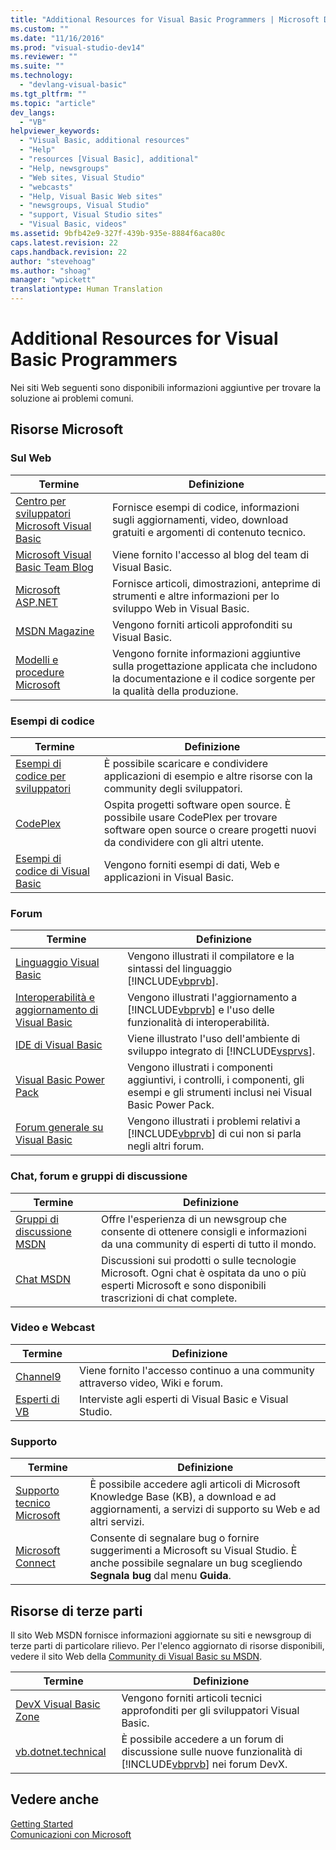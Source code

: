 ```yaml
---
title: "Additional Resources for Visual Basic Programmers | Microsoft Docs"
ms.custom: ""
ms.date: "11/16/2016"
ms.prod: "visual-studio-dev14"
ms.reviewer: ""
ms.suite: ""
ms.technology: 
  - "devlang-visual-basic"
ms.tgt_pltfrm: ""
ms.topic: "article"
dev_langs: 
  - "VB"
helpviewer_keywords: 
  - "Visual Basic, additional resources"
  - "Help"
  - "resources [Visual Basic], additional"
  - "Help, newsgroups"
  - "Web sites, Visual Studio"
  - "webcasts"
  - "Help, Visual Basic Web sites"
  - "newsgroups, Visual Studio"
  - "support, Visual Studio sites"
  - "Visual Basic, videos"
ms.assetid: 9bfb42e9-327f-439b-935e-8884f6aca80c
caps.latest.revision: 22
caps.handback.revision: 22
author: "stevehoag"
ms.author: "shoag"
manager: "wpickett"
translationtype: Human Translation
---
```

# Additional Resources for Visual Basic Programmers
Nei siti Web seguenti sono disponibili informazioni aggiuntive per trovare la soluzione ai problemi comuni.  
  
## Risorse Microsoft  
  
### Sul Web  
  
|Termine|Definizione|  
|-------------|-----------------|  
|[Centro per sviluppatori Microsoft Visual Basic](http://go.microsoft.com/fwlink/?LinkID=47768)|Fornisce esempi di codice, informazioni sugli aggiornamenti, video, download gratuiti e argomenti di contenuto tecnico.|  
|[Microsoft Visual Basic Team Blog](http://go.microsoft.com/fwlink/?LinkID=123815)|Viene fornito l'accesso al blog del team di Visual Basic.|  
|[Microsoft ASP.NET](http://go.microsoft.com/fwlink/?LinkID=51657)|Fornisce articoli, dimostrazioni, anteprime di strumenti e altre informazioni per lo sviluppo Web in Visual Basic.|  
|[MSDN Magazine](http://msdn.microsoft.com/magazine/cc159292.aspx)|Vengono forniti articoli approfonditi su Visual Basic.|  
|[Modelli e procedure Microsoft](http://msdn.microsoft.com/practices/default.aspx)|Vengono fornite informazioni aggiuntive sulla progettazione applicata che includono la documentazione e il codice sorgente per la qualità della produzione.|  
  
### Esempi di codice  
  
|Termine|Definizione|  
|-------------|-----------------|  
|[Esempi di codice per sviluppatori](http://code.msdn.microsoft.com/)|È possibile scaricare e condividere applicazioni di esempio e altre risorse con la community degli sviluppatori.|  
|[CodePlex](http://www.codeplex.com/)|Ospita progetti software open source.  È possibile usare CodePlex per trovare software open source o creare progetti nuovi da condividere con gli altri utente.|  
|[Esempi di codice di Visual Basic](http://msdn.microsoft.com/vbasic/ms789074)|Vengono forniti esempi di dati, Web e applicazioni in Visual Basic.|  
  
### Forum  
  
|Termine|Definizione|  
|-------------|-----------------|  
|[Linguaggio Visual Basic](http://go.microsoft.com/fwlink/?LinkId=145963)|Vengono illustrati il compilatore e la sintassi del linguaggio [!INCLUDE[vbprvb](../../csharp/programming-guide/concepts/linq/includes/vbprvb_md.md)].|  
|[Interoperabilità e aggiornamento di Visual Basic](http://go.microsoft.com/fwlink/?LinkId=145966)|Vengono illustrati l'aggiornamento a [!INCLUDE[vbprvb](../../csharp/programming-guide/concepts/linq/includes/vbprvb_md.md)] e l'uso delle funzionalità di interoperabilità.|  
|[IDE di Visual Basic](http://go.microsoft.com/fwlink/?LinkId=145971)|Viene illustrato l'uso dell'ambiente di sviluppo integrato di [!INCLUDE[vsprvs](../../csharp/includes/vsprvs_md.md)].|  
|[Visual Basic Power Pack](http://social.msdn.microsoft.com/Forums/vbpowerpacks/threads)|Vengono illustrati i componenti aggiuntivi, i controlli, i componenti, gli esempi e gli strumenti inclusi nei Visual Basic Power Pack.|  
|[Forum generale su Visual Basic](http://go.microsoft.com/fwlink/?LinkId=145973)|Vengono illustrati i problemi relativi a [!INCLUDE[vbprvb](../../csharp/programming-guide/concepts/linq/includes/vbprvb_md.md)] di cui non si parla negli altri forum.|  
  
### Chat, forum e gruppi di discussione  
  
|Termine|Definizione|  
|-------------|-----------------|  
|[Gruppi di discussione MSDN](http://go.microsoft.com/fwlink/?LinkId=145961)|Offre l'esperienza di un newsgroup che consente di ottenere consigli e informazioni da una community di esperti di tutto il mondo.|  
|[Chat MSDN](http://go.microsoft.com/fwlink/?LinkId=145962)|Discussioni sui prodotti o sulle tecnologie Microsoft.  Ogni chat è ospitata da uno o più esperti Microsoft  e sono disponibili trascrizioni di chat complete.|  
  
### Video e Webcast  
  
|Termine|Definizione|  
|-------------|-----------------|  
|[Channel9](http://go.microsoft.com/fwlink/?LinkID=123827)|Viene fornito l'accesso continuo a una community attraverso video, Wiki e forum.|  
|[Esperti di VB](http://msdn.microsoft.com/vbasic/dd776132)|Interviste agli esperti di Visual Basic e Visual Studio.|  
  
### Supporto  
  
|Termine|Definizione|  
|-------------|-----------------|  
|[Supporto tecnico Microsoft](http://go.microsoft.com/fwlink/?LinkID=108287)|È possibile accedere agli articoli di Microsoft Knowledge Base \(KB\), a download e ad aggiornamenti, a servizi di supporto su Web e ad altri servizi.|  
|[Microsoft Connect](http://connect.microsoft.com/)|Consente di segnalare bug o fornire suggerimenti a Microsoft su Visual Studio.  È anche possibile segnalare un bug scegliendo **Segnala bug** dal menu **Guida**.|  
  
## Risorse di terze parti  
 Il sito Web MSDN fornisce informazioni aggiornate su siti e newsgroup di terze parti di particolare rilievo.  Per l'elenco aggiornato di risorse disponibili, vedere il sito Web della [Community di Visual Basic su MSDN](http://go.microsoft.com/fwlink/?LinkID=77372).  
  
|Termine|Definizione|  
|-------------|-----------------|  
|[DevX Visual Basic Zone](http://go.microsoft.com/fwlink/?LinkId=145978)|Vengono forniti articoli tecnici approfonditi per gli sviluppatori Visual Basic.|  
|[vb.dotnet.technical](http://go.microsoft.com/fwlink/?LinkId=145986)|È possibile accedere a un forum di discussione sulle nuove funzionalità di [!INCLUDE[vbprvb](../../csharp/programming-guide/concepts/linq/includes/vbprvb_md.md)] nei forum DevX.|  
  
## Vedere anche  
 [Getting Started](../../visual-basic/getting-started/index.md)   
 [Comunicazioni con Microsoft](/visual-studio/ide/talk-to-us)